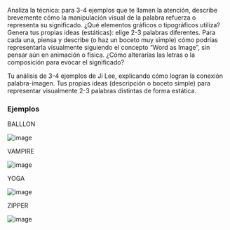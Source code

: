 

Analiza la técnica: para 3-4 ejemplos que te llamen la atención, describe brevemente cómo la manipulación visual de la palabra refuerza o representa su significado. ¿Qué elementos gráficos o tipográficos utiliza?
Genera tus propias ideas (estáticas): elige 2-3 palabras diferentes. Para cada una, piensa y describe (o haz un boceto muy simple) cómo podrías representarla visualmente siguiendo el concepto “Word as Image”, sin pensar aún en animación o física. ¿Cómo alterarías las letras o la composición para evocar el significado?

Tu análisis de 3-4 ejemplos de Ji Lee, explicando cómo logran la conexión palabra-imagen.
Tus propias ideas (descripción o boceto simple) para representar visualmente 2-3 palabras distintas de forma estática.


### Ejemplos

BALLLON

![image](https://github.com/user-attachments/assets/56b18c46-1a38-4e40-9324-cb6497f00b60)


VAMPIRE

![image](https://github.com/user-attachments/assets/590c7ad4-fe1e-4074-a02f-3ac9f9c12dbb)



YOGA

![image](https://github.com/user-attachments/assets/6a9e865c-5ecd-4694-ba41-5a0d2b7b1749)



ZIPPER

![image](https://github.com/user-attachments/assets/d8162b3c-74e6-4773-856a-10d2f2e077f6)

